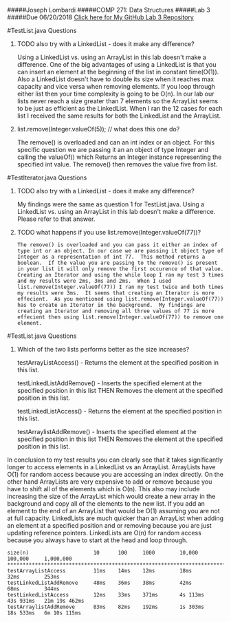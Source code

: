 #####Joseph Lombardi
#####COMP 271: Data Structures
#####Lab 3
#####Due 06/20/2018
[Click here for My GitHub Lab 3 Repository](https://github.com/jmlombardi/Lab3-JosephLombardi)

#TestList.java Questions
1. TODO also try with a LinkedList - does it make any difference?

    Using a LinkedList vs. using an ArrayList in this lab doesn't make a difference. One of the big advantages of using a LinkedList is that you can insert an element at the beginning of the list in constant time(O(1)).  Also a LinkedList doesn't have to double its size when it reaches max capacity and vice versa when removing elements. If you loop through either list then your time complexity is going to be O(n).  In our lab our lists never reach a size greater than 7 elements so the ArrayList seems to be just as efficient as the LinkedList.  When I ran the 12 cases for each list I received the same results for both the LinkedList and the ArrayList.

2.  list.remove(Integer.valueOf(5)); // what does this one do?

    The remove() is overloaded and can an int index or an object.  For this specific question we are passing it an an object of type Integer and calling the valueOf() which Returns an Integer instance representing the specified int value. The remove() then removes the value five from list.

#TestIterator.java Questions
1. TODO also try with a LinkedList - does it make any difference?

    My findings were the same as question 1 for TestList.java.  Using a LinkedList vs. using an ArrayList in this lab doesn't make a difference.  Please refer to that answer.

2. TODO what happens if you use list.remove(Integer.valueOf(77))?

       The remove() is overloaded and you can pass it either an index of type int or an object. In our case we are passing it object type of Integer as a representation of int 77.  This method returns a boolean.  If the value you are passing to the remove() is present in your list it will only remove the first occurence of that value.  Creating an Iterator and using the while loop I ran my test 3 times and my results were 2ms, 3ms and 2ms.  When I used list.remove(Integer.valueOf(77)) I ran my test twice and both times my results were 3ms.  It seems that creating an Iterator is more effecient.  As you mentioned using list.remove(Integer.valueOf(77)) has to create an Iterator in the background.  My findings are creating an Iterator and removing all three values of 77 is more effecient then using list.remove(Integer.valueOf(77)) to remove one element.

       


#TestList.java Questions

1. Which of the two lists performs better as the size increases?



    testArrayListAccess() - Returns the element at the specified position in this list.

    testLinkedListAddRemove() - Inserts the specified element at the specified position in this list THEN Removes the element at the specified position in this list.

    testLinkedListAccess() - Returns the element at the specified position in this list.

    testArraylistAddRemove() - Inserts the specified element at the specified position in this list THEN Removes the element at the specified position in this list.

In conclusion to my test results you can clearly see that it takes significantly longer to access elements in a LinkedList vs an ArrayList.  ArrayLists have O(1) for random access because you are accessing an index directly.  On the other hand ArrayLists are very expensive to add or remove because you have to shift all of the elements which is O(n).  This also may include increasing the size of the ArrayList which would create a new array in the background and copy all of the elements to the new list.  If you add an element to the end of an ArrayList that would be O(1) assuming you are not at full capacity.  LinkedLists are much quicker than an ArrayList when adding an element at a specified position and or removing because you are just updating reference pointers.  LinkedLists are O(n) for random access because you always have to start at the head and loop through.

    size(n) 			        10	    100	    1000		10,000		100,000		1,000,000	
    *********************************************************************************************
    testArrayListAccess 		11ms	14ms	12ms		18ms		32ms		253ms	
    testLinkedListAddRemove 	48ms	36ms	38ms		42ms		68ms		344ms
    testLinkedListAccess 		12ms	33ms	371ms		4s 113ms	43s 931ms	21m 19s 462ms
    testArraylistAddRemove 		83ms	82ms	192ms		1s 303ms	18s 533ms	6m 10s 115ms